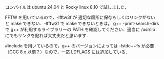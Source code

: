 コンパイルは ubuntu 24.04 と Rocky linux 8.10 で試しました．

FFTW を用いているので，-lfftw3f が 適切な箇所に保存もしくはリンクがないと make できない．-lfftw3f で make できないときは， g++ -print-search-dirs で g++ が利用するライブラリーの PATH を確認してください．適当に /usr/lib にでもリンクを貼れば大丈夫だと思います．

\#include <filesystem> を用いているので，g++ のバージョンによっては -lstdc++fs が必要（GCC 8.x 以前？）なので，一応 LDFLAGS には追加している．

